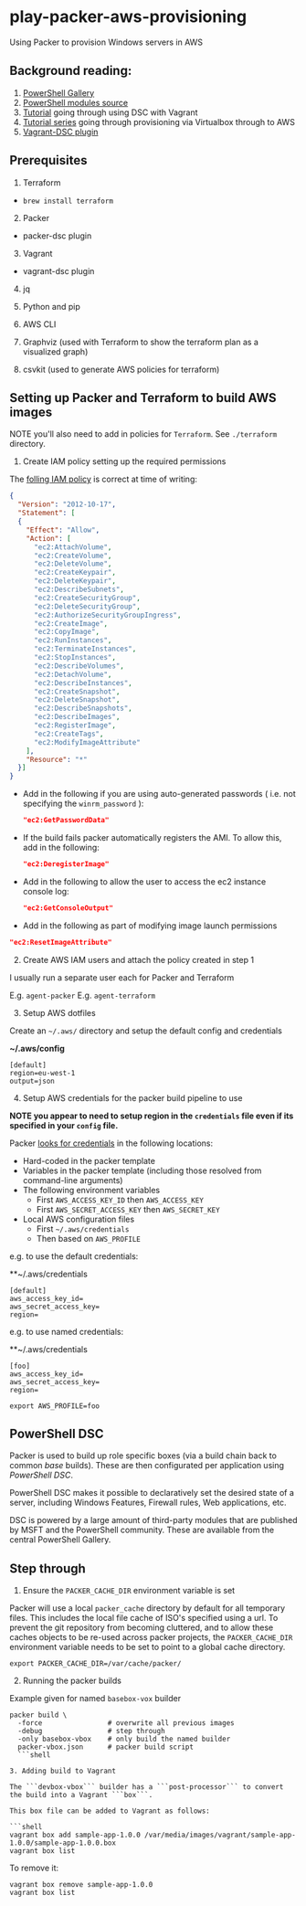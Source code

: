 # play-packer-aws-provisioning
Using Packer to provision Windows servers in AWS

## Background reading:

1. [PowerShell Gallery](https://www.powershellgallery.com/packages)
2. [PowerShell modules source](https://github.com/PowerShell/)
3. [Tutorial](https://dennypc.wordpress.com/2014/12/02/vagrant-provisioning-powershell-dsc/) going through using DSC with Vagrant
4. [Tutorial series](http://www.onegeek.com.au/articles/machine-factories-part1-vagrant) going through provisioning via Virtualbox through to AWS
5. [Vagrant-DSC plugin](https://github.com/mefellows/vagrant-dsc)

## Prerequisites

1. Terraform 

- ```brew install terraform```

2. Packer 

- packer-dsc plugin

3. Vagrant

- vagrant-dsc plugin

4. jq

5. Python and pip 

6. AWS CLI

7. Graphviz (used with Terraform to show the terraform plan as a visualized graph)

8. csvkit (used to generate AWS policies for terraform)

## Setting up Packer and Terraform to build AWS images

NOTE you'll also need to add in policies for ```Terraform```. See ```./terraform``` directory.

1. Create IAM policy setting up the required permissions

  The [folling IAM policy](https://www.packer.io/docs/builders/amazon.html) is correct at time of writing:

  ```json
  {
    "Version": "2012-10-17",
    "Statement": [
    {
      "Effect": "Allow",
      "Action": [
        "ec2:AttachVolume",
        "ec2:CreateVolume",
        "ec2:DeleteVolume",
        "ec2:CreateKeypair",
        "ec2:DeleteKeypair",
        "ec2:DescribeSubnets",
        "ec2:CreateSecurityGroup",
        "ec2:DeleteSecurityGroup",
        "ec2:AuthorizeSecurityGroupIngress",
        "ec2:CreateImage",
        "ec2:CopyImage",
        "ec2:RunInstances",
        "ec2:TerminateInstances",
        "ec2:StopInstances",
        "ec2:DescribeVolumes",
        "ec2:DetachVolume",
        "ec2:DescribeInstances",
        "ec2:CreateSnapshot",
        "ec2:DeleteSnapshot",
        "ec2:DescribeSnapshots",
        "ec2:DescribeImages",
        "ec2:RegisterImage",
        "ec2:CreateTags",
        "ec2:ModifyImageAttribute"
      ],
      "Resource": "*"
    }]
  }
  ```

  - Add in the following if you are using auto-generated passwords ( i.e. not specifying the ```winrm_password``` ):

    ```json
    "ec2:GetPasswordData"
    ```

  - If the build fails packer automatically registers the AMI. To allow this, add in the following:

    ```json
    "ec2:DeregisterImage"
    ```
  
  - Add in the following to allow the user to access the ec2 instance console log:

    ```json
    "ec2:GetConsoleOutput"
    ```

  - Add in the following as part of modifying image launch permissions
  ```json
  "ec2:ResetImageAttribute"
  ```

2. Create AWS IAM users and attach the policy created in step 1

  I usually run a separate user each for Packer and Terraform

  E.g. ```agent-packer```
  E.g. ```agent-terraform```

3. Setup AWS dotfiles

  Create an ```~/.aws/``` directory and setup the default config and credentials

  **~/.aws/config**
  ```shell
  [default]
  region=eu-west-1
  output=json
  ```

4. Setup AWS credentials for the packer build pipeline to use

  **NOTE you appear to need to setup region in the ```credentials``` file even if its specified in your ```config``` file.**

  Packer [looks for credentials](https://www.packer.io/docs/builders/amazon.html) in the following locations:

  - Hard-coded in the packer template
  - Variables in the packer template (including those resolved from command-line arguments)
  - The following environment variables
    - First ```AWS_ACCESS_KEY_ID``` then ```AWS_ACCESS_KEY```
    - First ```AWS_SECRET_ACCESS_KEY``` then ```AWS_SECRET_KEY```
  - Local AWS configuration files
    - First ```~/.aws/credentials```
    - Then based on ```AWS_PROFILE```

  e.g. to use the default credentials:

  **~/.aws/credentials
  ```shell
  [default]
  aws_access_key_id=
  aws_secret_access_key=
  region=
  ```

  e.g. to use named credentials:

  **~/.aws/credentials
  ```shell
  [foo]
  aws_access_key_id=
  aws_secret_access_key=
  region=
  ```

  ```export AWS_PROFILE=foo```

## PowerShell DSC

Packer is used to build up role specific boxes (via a build chain back to common *base* builds). These are then configurated per application using *PowerShell DSC*. 

PowerShell DSC makes it possible to declaratively set the desired state of a server, including Windows Features, Firewall rules, Web applications, etc.

DSC is powered by a large amount of third-party modules that are published by MSFT and the PowerShell community. These are available from the central PowerShell Gallery.

## Step through

1. Ensure the ```PACKER_CACHE_DIR``` environment variable is set

  Packer will use a local ```packer_cache``` directory by default for all temporary files. This includes the local file cache of ISO's specified using a url. 
  To prevent the git repository from becoming cluttered, and to allow these caches objects to be re-used across packer projects, the ```PACKER_CACHE_DIR``` environment variable needs to be set to point to a global cache directory.

  ```shell
  export PACKER_CACHE_DIR=/var/cache/packer/
  ```

2. Running the packer builds

  Example given for named ```basebox-vox``` builder

  ```shell
  packer build \
    -force                # overwrite all previous images
    -debug                # step through
    -only basebox-vbox    # only build the named builder
    packer-vbox.json      # packer build script 
    ```shell

3. Adding build to Vagrant

  The ```devbox-vbox``` builder has a ```post-processor``` to convert the build into a Vagrant ```box```.
  
  This box file can be added to Vagrant as follows:

  ```shell
  vagrant box add sample-app-1.0.0 /var/media/images/vagrant/sample-app-1.0.0/sample-app-1.0.0.box
  vagrant box list
  ```

  To remove it:

  ```shell
  vagrant box remove sample-app-1.0.0
  vagrant box list
  ```

